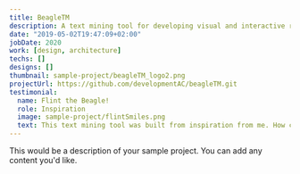 ```yaml
---
title: BeagleTM
description: A text mining tool for developing visual and interactive relationship networks from PubMed article information.
date: "2019-05-02T19:47:09+02:00"
jobDate: 2020
work: [design, architecture]
techs: []
designs: []
thumbnail: sample-project/beagleTM_logo2.png
projectUrl: https://github.com/developmentAC/beagleTM.git
testimonial:
  name: Flint the Beagle!
  role: Inspiration
  image: sample-project/flintSmiles.png
  text: This text mining tool was built from inspiration from me. How cool is that!? I approve this software.
---
```


This would be a description of your sample project. You can add any content you'd like.
